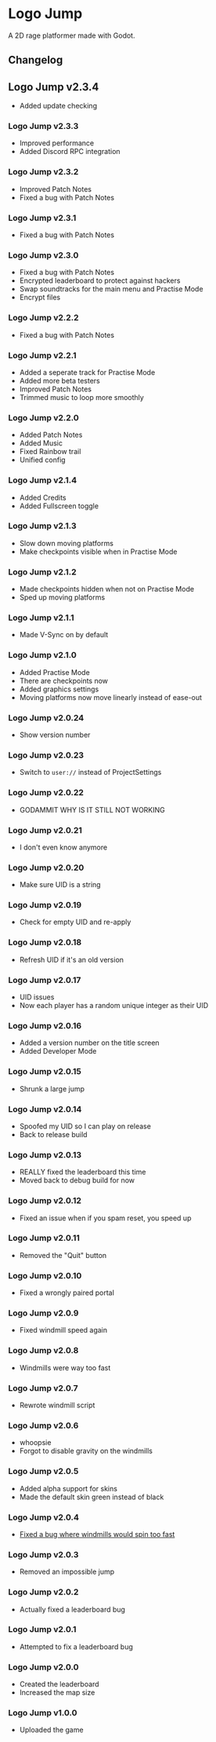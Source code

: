 # Logo Jump
A 2D rage platformer made with Godot.

## Changelog

## Logo Jump v2.3.4
  - Added update checking

### Logo Jump v2.3.3
  - Improved performance
  - Added Discord RPC integration

### Logo Jump v2.3.2
  - Improved Patch Notes
  - Fixed a bug with Patch Notes

### Logo Jump v2.3.1
  - Fixed a bug with Patch Notes

### Logo Jump v2.3.0
  - Fixed a bug with Patch Notes
  - Encrypted leaderboard to protect against hackers
  - Swap soundtracks for the main menu and Practise Mode
  - Encrypt files

### Logo Jump v2.2.2
  - Fixed a bug with Patch Notes

### Logo Jump v2.2.1
  - Added a seperate track for Practise Mode
  - Added more beta testers
  - Improved Patch Notes
  - Trimmed music to loop more smoothly

### Logo Jump v2.2.0
  - Added Patch Notes
  - Added Music
  - Fixed Rainbow trail
  - Unified config

### Logo Jump v2.1.4
  - Added Credits
  - Added Fullscreen toggle

### Logo Jump v2.1.3
  - Slow down moving platforms
  - Make checkpoints visible when in Practise Mode

### Logo Jump v2.1.2
  - Made checkpoints hidden when not on Practise Mode
  - Sped up moving platforms

### Logo Jump v2.1.1
  - Made V-Sync on by default

### Logo Jump v2.1.0
  - Added Practise Mode
  - There are checkpoints now
  - Added graphics settings
  - Moving platforms now move linearly instead of ease-out

### Logo Jump v2.0.24
  - Show version number

### Logo Jump v2.0.23
  - Switch to `user://` instead of ProjectSettings

### Logo Jump v2.0.22
  - GODAMMIT WHY IS IT STILL NOT WORKING

### Logo Jump v2.0.21
  - I don't even know anymore

### Logo Jump v2.0.20
  - Make sure UID is a string

### Logo Jump v2.0.19
  - Check for empty UID and re-apply

### Logo Jump v2.0.18
  - Refresh UID if it's an old version

### Logo Jump v2.0.17
  - UID issues
  - Now each player has a random unique integer as their UID

### Logo Jump v2.0.16
  - Added a version number on the title screen
  - Added Developer Mode

### Logo Jump v2.0.15
  - Shrunk a large jump

### Logo Jump v2.0.14
  - Spoofed my UID so I can play on release
  - Back to release build

### Logo Jump v2.0.13
  - REALLY fixed the leaderboard this time
  - Moved back to debug build for now

### Logo Jump v2.0.12
  - Fixed an issue when if you spam reset, you speed up

### Logo Jump v2.0.11
  - Removed the "Quit" button

### Logo Jump v2.0.10
  - Fixed a wrongly paired portal

### Logo Jump v2.0.9
  - Fixed windmill speed again

### Logo Jump v2.0.8
  - Windmills were way too fast

### Logo Jump v2.0.7
  - Rewrote windmill script

### Logo Jump v2.0.6
  - whoopsie
  - Forgot to disable gravity on the windmills

### Logo Jump v2.0.5
  - Added alpha support for skins
  - Made the default skin green instead of black

### Logo Jump v2.0.4
  - [Fixed a bug where windmills would spin too fast](https://github.com/redisnotbluedev/redisnotbluedev.github.io/issues/2)

### Logo Jump v2.0.3
  - Removed an impossible jump

### Logo Jump v2.0.2
  - Actually fixed a leaderboard bug

### Logo Jump v2.0.1
  - Attempted to fix a leaderboard bug

### Logo Jump v2.0.0
  - Created the leaderboard
  - Increased the map size

### Logo Jump v1.0.0
  - Uploaded the game
